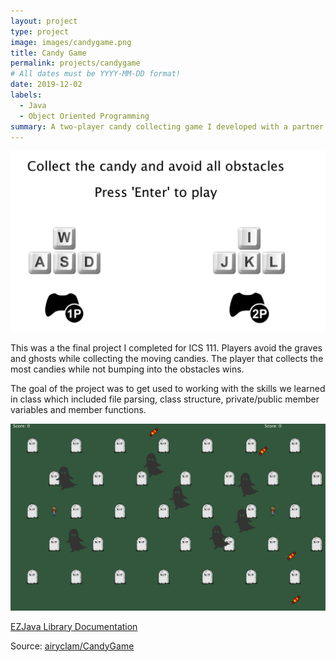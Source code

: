 ```yaml
---
layout: project
type: project
image: images/candygame.png
title: Candy Game
permalink: projects/candygame
# All dates must be YYYY-MM-DD format!
date: 2019-12-02
labels:
  - Java
  - Object Oriented Programming
summary: A two-player candy collecting game I developed with a partner using the EZJava library.
---
```


<img class="ui medium right floated rounded image" src="../images/candyinstructions.png">

This was a the final project I completed for ICS 111. Players avoid the graves and ghosts while collecting the moving candies. The player that collects the most candies while not bumping into the obstacles wins.


The goal of the project was to get used to working with the skills we learned in class which included file parsing, class structure, private/public member variables and member functions. 

<img class="ui big center floated rounded image" src="../images/candygame.png">



[EZJava Library Documentation](http://www2.hawaii.edu/~dylank/ics111/doc/)

Source: <a href="https://github.com/airyclam/CandyGame"><i class="large github icon"></i>airyclam/CandyGame</a>


